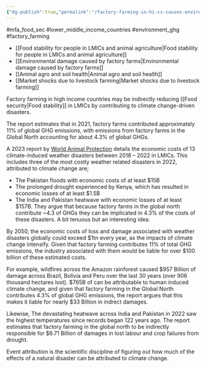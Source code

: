 ```yaml
---
{"dg-publish":true,"permalink":"/factory-farming-in-hi-cs-causes-environmental-disasters-in-lmi-cs/","tags":["#factory_farming","#mfa_food_sec","#lower_middle_income_countries","#environment_ghg"],"created":"2025-10-23T17:42:43.139+01:00","updated":"2025-10-23T18:06:08.660+01:00"}
---
```


#mfa_food_sec #lower_middle_income_countries #environment_ghg  #factory_farming 

- [[Food stability for people in LMICs and animal agriculture\|Food stability for people in LMICs and animal agriculture]]
- [[Environmental damage caused by factory farms\|Environmental damage caused by factory farms]]
- [[Animal agro and soil health\|Animal agro and soil health]]
- [[Market shocks due to livestock farming\|Market shocks due to livestock farming]]

Factory farming in high income countries may be indirectly reducing [[Food security\|Food stability]] in LMICs by contributing to climate change-driven disasters. 

The report estimates that in 2021, factory farms contributed approximately 11% of global GHG emissions, with emissions from factory farms in the Global North accounting for about 4.3% of global GHGs.

A 2023 report by [World Animal Protection](https://www.worldanimalprotection.org/globalassets/pdfs/reports/english/world-animal-protection-cop28-report.pdf) details the economic costs of 13 climate-induced weather disasters between 2018 – 2022 in LMICs. This includes  three of the most costly weather related disasters in 2022, attributed to climate change are; 
- The Pakistan floods with economic costs of at least $15B 
- The prolonged drought experienced by Kenya, which has resulted in economic losses of at least $1.5B
- The India and Pakistan heatwave with economic losses of at least $157B. 
They argue that because factory farms in the global north contribute ~4.3 of GHGs they can be implicated in 4.3% of the costs of these disasters. A bit tenuous but an interesting idea.

By 2050, the economic costs of loss and damage associated with weather disasters globally could exceed $1tn every year, as the impacts of climate change intensify. Given that factory farming contributes 11% of total GHG emissions, the industry associated with them would be liable for over $100 billion of these estimated costs.

For example, wildfires across the Amazon rainforest caused $957 Billion of damage across Brazil, Bolivia and Peru over the last 30 years (over 906 thousand hectares lost). $765B of can be attributable to human induced climate change, and given that factory farming in the Global North contributes 4.3% of global GHG emissions, the report argues that this makes it liable for nearly $33 Billion in indrect damages. 

Likewise, The devastating heatwave across India and Pakistan in 2022 saw the highest temperatures since records began 122 years ago. The report estimates that factory farming in the global north to be indirectly responsible for $6.71 Billion of damages in lost labour and crop failures from drought.

Event attribution is the scientific discipline of figuring out how much of the effects of a natural disaster can be attributed to climate change.
